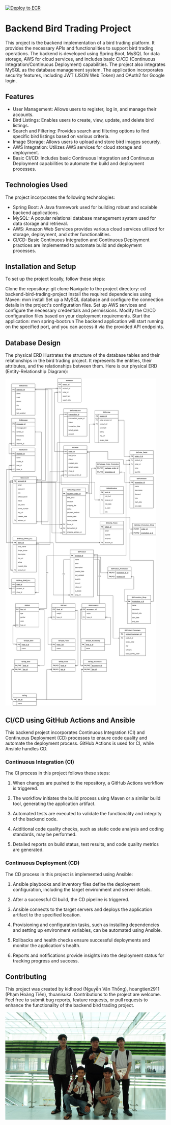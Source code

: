 [![Deploy to ECR](https://github.com/kidhood/bird-trading-platform-backend/actions/workflows/deploy.yml/badge.svg?branch=chat-noti)](https://github.com/kidhood/bird-trading-platform-backend/actions/workflows/deploy.yml)

# Backend Bird Trading Project

This project is the backend implementation of a bird trading platform. It provides the necessary APIs and functionalities to support bird trading operations. The backend is developed using Spring Boot, MySQL for data storage, AWS for cloud services, and includes basic CI/CD (Continuous Integration/Continuous Deployment) capabilities. The project also integrates MySQL as the database management system. The application incorporates security features, including JWT (JSON Web Token) and OAuth2 for Google login.
## Features

- User Management: Allows users to register, log in, and manage their accounts.
- Bird Listings: Enables users to create, view, update, and delete bird listings.
- Search and Filtering: Provides search and filtering options to find specific bird listings based on various criteria.
- Image Storage: Allows users to upload and store bird images securely.
- AWS Integration: Utilizes AWS services for cloud storage and deployment.
- Basic CI/CD: Includes basic Continuous Integration and Continuous Deployment capabilities to automate the build and deployment processes.

## Technologies Used

The project incorporates the following technologies:

- Spring Boot: A Java framework used for building robust and scalable backend applications.
- MySQL: A popular relational database management system used for data storage and retrieval.
- AWS: Amazon Web Services provides various cloud services utilized for storage, deployment, and other functionalities.
- CI/CD: Basic Continuous Integration and Continuous Deployment practices are implemented to automate build and deployment processes.

## Installation and Setup

To set up the project locally, follow these steps:

Clone the repository: git clone [<repository-url>](https://github.com/kidhood/bird-trading-platform-backend.git)
Navigate to the project directory: cd backend-bird-trading-project
Install the required dependencies using Maven: mvn install
Set up a MySQL database and configure the connection details in the project's configuration files.
Set up AWS services and configure the necessary credentials and permissions.
Modify the CI/CD configuration files based on your deployment requirements.
Start the application: mvn spring-boot:run
The backend application will start running on the specified port, and you can access it via the provided API endpoints.

## Database Design
The physical ERD illustrates the structure of the database tables and their relationships in the bird trading project. It represents the entities, their attributes, and the relationships between them.
Here is our physical ERD (Entity-Relationship Diagram):

![Databse ERD](img/erd.jpg "ERD")

## CI/CD using GitHub Actions and Ansible

This backend project incorporates Continuous Integration (CI) and Continuous Deployment (CD) processes to ensure code quality and automate the deployment process. GitHub Actions is used for CI, while Ansible handles CD.

### Continuous Integration (CI)

The CI process in this project follows these steps:

1. When changes are pushed to the repository, a GitHub Actions workflow is triggered.

2. The workflow initiates the build process using Maven or a similar build tool, generating the application artifact.

3. Automated tests are executed to validate the functionality and integrity of the backend code.

4. Additional code quality checks, such as static code analysis and coding standards, may be performed.

5. Detailed reports on build status, test results, and code quality metrics are generated.

### Continuous Deployment (CD)

The CD process in this project is implemented using Ansible:

1. Ansible playbooks and inventory files define the deployment configuration, including the target environment and server details.

2. After a successful CI build, the CD pipeline is triggered.

3. Ansible connects to the target servers and deploys the application artifact to the specified location.

4. Provisioning and configuration tasks, such as installing dependencies and setting up environment variables, can be automated using Ansible.

5. Rollbacks and health checks ensure successful deployments and monitor the application's health.

6. Reports and notifications provide insights into the deployment status for tracking progress and success.


## Contributing

This project was created by kidhood (Nguyễn Văn Thống), 
hoangtien2911 (Phạm Hoàng Tiến), thuanisuka. Contributions to the project are welcome. Feel free to submit bug reports, feature requests, or pull requests to enhance the functionality of the backend bird trading project.
  
![Team pic](img/5ae.jpg "Gang Of Five")
